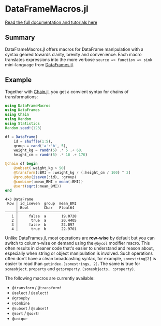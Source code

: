 # DataFrameMacros.jl

[Read the full documentation and tutorials here](https://jkrumbiegel.github.io/DataFrameMacros.jl/stable)

## Summary

DataFrameMacros.jl offers macros for DataFrame manipulation with a syntax geared towards clarity, brevity and convenience.
Each macro translates expressions into the more verbose `source => function => sink` mini-language from [DataFrames.jl](https://github.com/JuliaData/DataFrames.jl).

## Example

Together with [Chain.jl](https://github.com/jkrumbiegel/Chain.jl), you get a convient syntax for chains of transformations:

```julia
using DataFrameMacros
using DataFrames
using Chain
using Random
using Statistics
Random.seed!(123)

df = DataFrame(
    id = shuffle(1:5),
    group = rand('a':'b', 5),
    weight_kg = randn(5) .* 5 .+ 60,
    height_cm = randn(5) .* 10 .+ 170)

@chain df begin
    @subset(:weight_kg > 50)
    @transform(:BMI = :weight_kg / (:height_cm / 100) ^ 2)
    @groupby(iseven(:id), :group)
    @combine(:mean_BMI = mean(:BMI))
    @sort(sqrt(:mean_BMI))
end
```

```
4×3 DataFrame
 Row │ id_iseven  group  mean_BMI
     │ Bool       Char   Float64
─────┼────────────────────────────
   1 │     false  a       19.0728
   2 │      true  a       20.4405
   3 │     false  b       22.097
   4 │      true  b       22.9701
```

Unlike DataFrames.jl, most operations are **row-wise** by default but you can switch to column-wise on demand using the `@bycol` modifier macro.
This often results in cleaner code that's easier to understand and reason about, especially when string or object manipulation is involved.
Such operations often don't have a clean broadcasting syntax, for example, `somestring[2]` is easier to read than `getindex.(somestrings, 2)`.
The same is true for `someobject.property` and `getproperty.(someobjects, :property)`.

The following macros are currently available:
- `@transform` / `@transform!`
- `@select` / `@select!`
- `@groupby`
- `@combine`
- `@subset` / `@subset!`
- `@sort` / `@sort!`
- `@unique`

